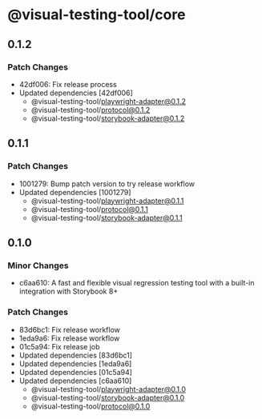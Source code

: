 # @visual-testing-tool/core

## 0.1.2

### Patch Changes

- 42df006: Fix release process
- Updated dependencies [42df006]
  - @visual-testing-tool/playwright-adapter@0.1.2
  - @visual-testing-tool/protocol@0.1.2
  - @visual-testing-tool/storybook-adapter@0.1.2

## 0.1.1

### Patch Changes

- 1001279: Bump patch version to try release workflow
- Updated dependencies [1001279]
  - @visual-testing-tool/playwright-adapter@0.1.1
  - @visual-testing-tool/protocol@0.1.1
  - @visual-testing-tool/storybook-adapter@0.1.1

## 0.1.0

### Minor Changes

- c6aa610: A fast and flexible visual regression testing tool with a built-in integration with Storybook 8+

### Patch Changes

- 83d6bc1: Fix release workflow
- 1eda9a6: Fix release workflow
- 01c5a94: Fix release job
- Updated dependencies [83d6bc1]
- Updated dependencies [1eda9a6]
- Updated dependencies [01c5a94]
- Updated dependencies [c6aa610]
  - @visual-testing-tool/playwright-adapter@0.1.0
  - @visual-testing-tool/storybook-adapter@0.1.0
  - @visual-testing-tool/protocol@0.1.0
